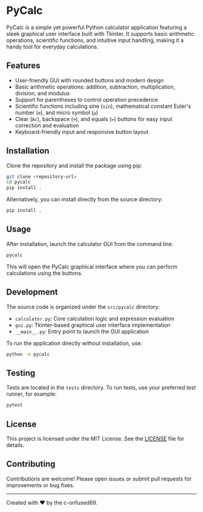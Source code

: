 # PyCalc

PyCalc is a simple yet powerful Python calculator application featuring a sleek graphical user interface built with Tkinter. It supports basic arithmetic operations, scientific functions, and intuitive input handling, making it a handy tool for everyday calculations.

## Features

- User-friendly GUI with rounded buttons and modern design
- Basic arithmetic operations: addition, subtraction, multiplication, division, and modulus
- Support for parentheses to control operation precedence
- Scientific functions including sine (`sin`), mathematical constant Euler's number (`e`), and micro symbol (`μ`)
- Clear (`Ac`), backspace (`⌫`), and equals (`=`) buttons for easy input correction and evaluation
- Keyboard-friendly input and responsive button layout

## Installation

Clone the repository and install the package using pip:

```bash
git clone <repository-url>
cd pycalc
pip install .
```

Alternatively, you can install directly from the source directory:

```bash
pip install .
```

## Usage

After installation, launch the calculator GUI from the command line:

```bash
pycalc
```

This will open the PyCalc graphical interface where you can perform calculations using the buttons.

## Development

The source code is organized under the `src/pycalc` directory:

- `calculator.py`: Core calculation logic and expression evaluation
- `gui.py`: Tkinter-based graphical user interface implementation
- `__main__.py`: Entry point to launch the GUI application

To run the application directly without installation, use:

```bash
python -m pycalc
```

## Testing

Tests are located in the `tests` directory. To run tests, use your preferred test runner, for example:

```bash
pytest
```

## License

This project is licensed under the MIT License. See the [LICENSE](LICENSE) file for details.

## Contributing

Contributions are welcome! Please open issues or submit pull requests for improvements or bug fixes.

---

Created with ❤️ by the c-onfused69.

